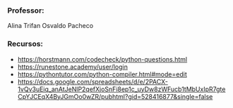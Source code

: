 ### Professor:
Alina Trifan
Osvaldo Pacheco

### Recursos:
- https://horstmann.com/codecheck/python-questions.html
- https://runestone.academy/user/login
- https://pythontutor.com/python-compiler.html#mode=edit
- https://docs.google.com/spreadsheets/d/e/2PACX-1vQv3uEiq_anAtJeNlP2qefXjoSnFi8ep1c_uyDw8zWFucb1tMbUxIpR7gteCpYJCEqX4ByJGmOo0wZR/pubhtml?gid=528416877&single=false
